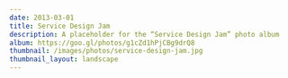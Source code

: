 ```yaml
---
date: 2013-03-01
title: Service Design Jam
description: A placeholder for the “Service Design Jam” photo album
album: https://goo.gl/photos/g1cZd1hPjCBg9drQ8
thumbnail: /images/photos/service-design-jam.jpg
thumbnail_layout: landscape
---
```

